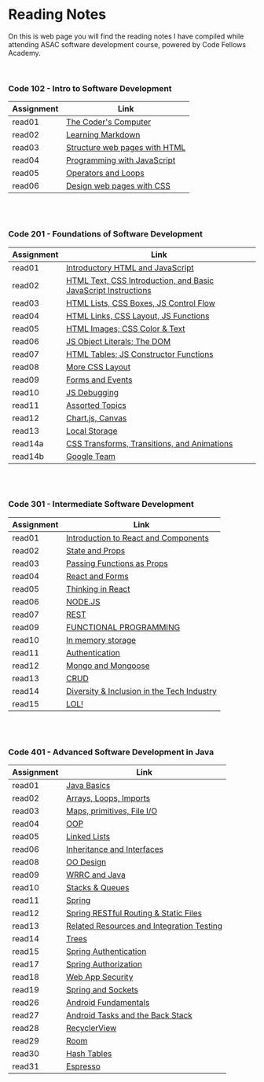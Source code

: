 # Reading Notes

On this is web page you will find the reading notes I have compiled while attending ASAC software development course, powered by Code Fellows Academy.

<br />

### Code 102 - Intro to Software Development

| Assignment | Link                                           |
| ---------- | ---------------------------------------------- |
| read01     | [The Coder's Computer](102/read01.md)          |
| read02     | [Learning Markdown](102/read02.md)             |
| read03     | [Structure web pages with HTML](102/read03.md) |
| read04     | [Programming with JavaScript](102/read04.md)   |
| read05     | [Operators and Loops](102/read05.md)           |
| read06     | [Design web pages with CSS](102/read06.md)     |

<br />
<br />

### Code 201 - Foundations of Software Development

| Assignment | Link                                                                            |
| ---------- | ------------------------------------------------------------------------------- |
| read01     | [Introductory HTML and JavaScript](201/read01.md)                               |
| read02     | [HTML Text, CSS Introduction, and Basic JavaScript Instructions](201/read02.md) |
| read03     | [HTML Lists, CSS Boxes, JS Control Flow](201/read03.md)                         |
| read04     | [HTML Links, CSS Layout, JS Functions](201/read04.md)                           |
| read05     | [HTML Images; CSS Color & Text](201/read05.md)                                  |
| read06     | [JS Object Literals; The DOM](201/read06.md)                                    |
| read07     | [HTML Tables; JS Constructor Functions](201/read07.md)                          |
| read08     | [More CSS Layout](201/read08.md)                                                |
| read09     | [Forms and Events](201/read09.md)                                               |
| read10     | [JS Debugging](201/read10.md)                                                   |
| read11     | [Assorted Topics](201/read11.md)                                                |
| read12     | [Chart.js, Canvas](201/read12.md)                                               |
| read13     | [Local Storage](201/read13.md)                                                  |
| read14a    | [CSS Transforms, Transitions, and Animations](201/read14a.md)                   |
| read14b    | [Google Team](201/read14b.md)                                                   |

<br />
<br />

### Code 301 - Intermediate Software Development

| Assignment | Link                                                        |
| ---------- | ----------------------------------------------------------- |
| read01     | [Introduction to React and Components](301/read01.md)       |
| read02     | [State and Props](301/read02.md)                            |
| read03     | [Passing Functions as Props](301/read03.md)                 |
| read04     | [React and Forms](301/read04.md)                            |
| read05     | [Thinking in React](301/read05.md)                          |
| read06     | [NODE.JS](301/read06.md)                                    |
| read07     | [REST](301/read07.md)                                       |
| read09     | [FUNCTIONAL PROGRAMMING](301/read09.md)                     |
| read10     | [In memory storage](301/read10.md)                          |
| read11     | [Authentication](301/read11.md)                             |
| read12     | [Mongo and Mongoose](301/read12.md)                         |
| read13     | [CRUD](301/read13.md)                                       |
| read14     | [Diversity & Inclusion in the Tech Industry](301/read14.md) |
| read15     | [LOL!](301/read15.md)                                       |

<br />
<br />


### Code 401 - Advanced Software Development in Java

| Assignment | Link                                                   |
| ---------- | -------------------------------------------------------|
| read01     | [Java Basics](401/read01.md)                           |
| read02     | [Arrays, Loops, Imports](401/read02.md)                |
| read03     | [Maps, primitives, File I/O](401/read03.md)            |
| read04     | [OOP](401/read04.md)                                   |
| read05     | [Linked Lists](401/read05.md)                          |
| read06     | [Inheritance and Interfaces](401/read06.md)            |   
| read08     | [OO Design](401/read08.md)                             |
| read09     | [WRRC and Java](401/read09.md)                         | 
| read10     | [Stacks & Queues](401/read10.md)                       |
| read11     | [Spring](401/read11.md)                                |
| read12     | [Spring RESTful Routing & Static Files](401/read12.md) |
| read13     | [Related Resources and Integration Testing](401/read13.md) |
| read14     | [Trees](401/read14.md)                                 |
| read15     | [Spring Authentication](401/read15.md)      |
| read17     | [Spring Authorization](401/read17.md) |
| read18     | [Web App Security](401/read18.md) |
| read19     | [Spring and Sockets](401/read19.md) |
| read26     | [Android Fundamentals](401/read26.md) |
| read27     | [Android Tasks and the Back Stack](401/read27.md) |
| read28     | [RecyclerView](401/read28.md) |
| read29     | [Room](401/read29.md) |
| read30     | [Hash Tables](401/read30.md) |
| read31     | [Espresso](401/read31.md) |


